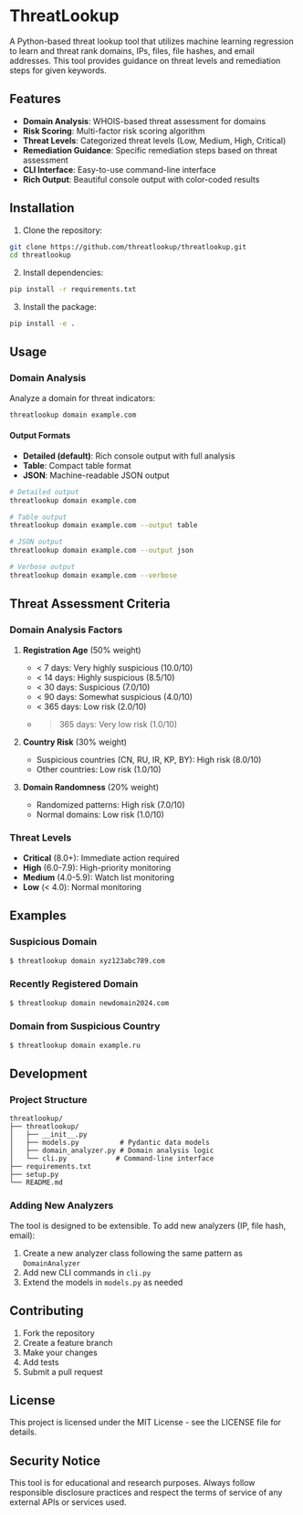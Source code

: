 # ThreatLookup

A Python-based threat lookup tool that utilizes machine learning regression to learn and threat rank domains, IPs, files, file hashes, and email addresses. This tool provides guidance on threat levels and remediation steps for given keywords.

## Features

- **Domain Analysis**: WHOIS-based threat assessment for domains
- **Risk Scoring**: Multi-factor risk scoring algorithm
- **Threat Levels**: Categorized threat levels (Low, Medium, High, Critical)
- **Remediation Guidance**: Specific remediation steps based on threat assessment
- **CLI Interface**: Easy-to-use command-line interface
- **Rich Output**: Beautiful console output with color-coded results

## Installation

1. Clone the repository:
```bash
git clone https://github.com/threatlookup/threatlookup.git
cd threatlookup
```

2. Install dependencies:
```bash
pip install -r requirements.txt
```

3. Install the package:
```bash
pip install -e .
```

## Usage

### Domain Analysis

Analyze a domain for threat indicators:

```bash
threatlookup domain example.com
```

#### Output Formats

- **Detailed (default)**: Rich console output with full analysis
- **Table**: Compact table format
- **JSON**: Machine-readable JSON output

```bash
# Detailed output
threatlookup domain example.com

# Table output
threatlookup domain example.com --output table

# JSON output
threatlookup domain example.com --output json

# Verbose output
threatlookup domain example.com --verbose
```

## Threat Assessment Criteria

### Domain Analysis Factors

1. **Registration Age** (50% weight)
   - < 7 days: Very highly suspicious (10.0/10)
   - < 14 days: Highly suspicious (8.5/10)
   - < 30 days: Suspicious (7.0/10)
   - < 90 days: Somewhat suspicious (4.0/10)
   - < 365 days: Low risk (2.0/10)
   - > 365 days: Very low risk (1.0/10)

2. **Country Risk** (30% weight)
   - Suspicious countries (CN, RU, IR, KP, BY): High risk (8.0/10)
   - Other countries: Low risk (1.0/10)

3. **Domain Randomness** (20% weight)
   - Randomized patterns: High risk (7.0/10)
   - Normal domains: Low risk (1.0/10)

### Threat Levels

- **Critical** (8.0+): Immediate action required
- **High** (6.0-7.9): High-priority monitoring
- **Medium** (4.0-5.9): Watch list monitoring
- **Low** (< 4.0): Normal monitoring

## Examples

### Suspicious Domain
```bash
$ threatlookup domain xyz123abc789.com
```

### Recently Registered Domain
```bash
$ threatlookup domain newdomain2024.com
```

### Domain from Suspicious Country
```bash
$ threatlookup domain example.ru
```

## Development

### Project Structure

```
threatlookup/
├── threatlookup/
│   ├── __init__.py
│   ├── models.py          # Pydantic data models
│   ├── domain_analyzer.py # Domain analysis logic
│   └── cli.py            # Command-line interface
├── requirements.txt
├── setup.py
└── README.md
```

### Adding New Analyzers

The tool is designed to be extensible. To add new analyzers (IP, file hash, email):

1. Create a new analyzer class following the same pattern as `DomainAnalyzer`
2. Add new CLI commands in `cli.py`
3. Extend the models in `models.py` as needed

## Contributing

1. Fork the repository
2. Create a feature branch
3. Make your changes
4. Add tests
5. Submit a pull request

## License

This project is licensed under the MIT License - see the LICENSE file for details.

## Security Notice

This tool is for educational and research purposes. Always follow responsible disclosure practices and respect the terms of service of any external APIs or services used.
